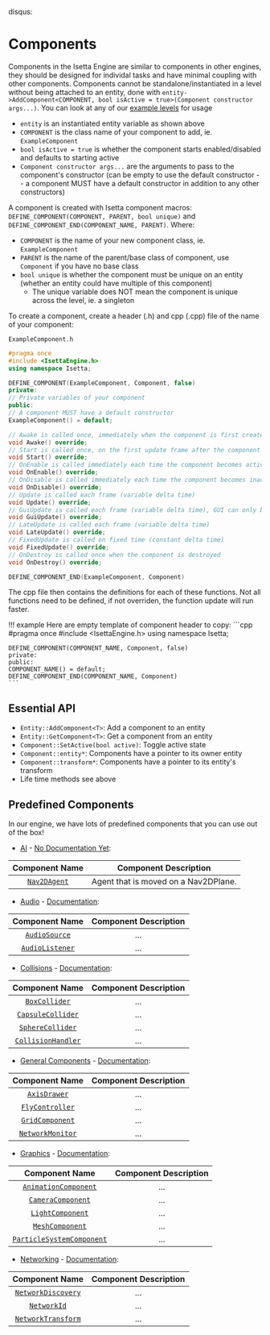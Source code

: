 disqus:
# Components

Components in the Isetta Engine are similar to components in other engines, they should be designed for individal tasks and have minimal coupling with other components. Components cannot be standalone/instantiated in a level without being attached to an entity, done with `entity->AddComponent<COMPONENT, bool isActive = true>(Component constructor args...)`. You can look at any of our [example levels](level.md#example-levels) for usage

- `entity` is an instantiated entity variable as shown above
- `COMPONENT` is the class name of your component to add, ie. `ExampleComponent`
- `bool isActive = true` is whether the component starts enabled/disabled and defaults to starting active
- `Component constructor args...` are the arguments to pass to the component's constructor (can be empty to use the default constructor -- a component MUST have a default constructor in addition to any other constructors)

A component is created with Isetta component macros: `DEFINE_COMPONENT(COMPONENT, PARENT, bool unique)` and `DEFINE_COMPONENT_END(COMPONENT_NAME, PARENT)`. Where:
- `COMPONENT` is the name of your new component class, ie. `ExampleComponent`
- `PARENT` is the name of the parent/base class of component, use `Component` if you have no base class
- `bool unique` is whether the component must be unique on an entity (whether an entity could have multiple of this component)
    - The unique variable does NOT mean the component is unique across the level, ie. a singleton

To create a component, create a header (.h) and cpp (.cpp) file of the name of your component:

`ExampleComponent.h`
```cpp
#pragma once
#include <IsettaEngine.h>
using namespace Isetta;

DEFINE_COMPONENT(ExampleComponent, Component, false)
private:
// Private variables of your component
public:
// A component MUST have a default constructor
ExampleComponent() = default;

// Awake is called once, immediately when the component is first created and enabled
void Awake() override;
// Start is called once, on the first update frame after the component is created and enabled
void Start() override;
// OnEnable is called immediately each time the component becomes active, including after creation
void OnEnable() override;
// OnDisable is called immediately each time the component becomes inactive
void OnDisable() override;
// Update is called each frame (variable delta time)
void Update() override;
// GuiUpdate is called each frame (variable delta time), GUI can only be called in GuiUpdate
void GuiUpdate() override;
// LateUpdate is called each frame (variable delta time)
void LateUpdate() override;
// FixedUpdate is called on fixed time (constant delta time)
void FixedUpdate() override;
// OnDestroy is called once when the component is destroyed
void OnDestroy() override;

DEFINE_COMPONENT_END(ExampleComponent, Component)
```

The cpp file then contains the definitions for each of these functions. Not all functions need to be defined, if not overriden, the function update will run faster.

!!! example
    Here are empty template of component header to copy:
    ```cpp
    #pragma once
    #include <IsettaEngine.h>
    using namespace Isetta;
    
    DEFINE_COMPONENT(COMPONENT_NAME, Component, false)
    private:
    public:
    COMPONENT_NAME() = default;
    DEFINE_COMPONENT_END(COMPONENT_NAME, Component)
    ```

## Essential API
- `Entity::AddComponent<T>`: Add a component to an entity
- `Entity::GetComponent<T>`: Get a component from an entity
- `Component::SetActive(bool active)`: Toggle active state
- `Component::entity*`: Components have a pointer to its owner entity
- `Component::transform*`: Components have a pointer to its entity's transform
- Life time methods see above

## Predefined Components
In our engine, we have lots of predefined components that you can use out of the box!
- [AI](https://github.com/Isetta-Team/Isetta-Engine/tree/master/Isetta/IsettaEngine/AI) - [No Documentation Yet](#talk_to_Chaojie):

|   Component Name          |   Component Description               |
|       :-:         |           :-:             |
|   [`Nav2DAgent`](https://github.com/Isetta-Team/Isetta-Engine/tree/master/Isetta/IsettaEngine/AI/Nav2DAgent.h)        |       Agent that is moved on a Nav2DPlane.            |

- [Audio](https://github.com/Isetta-Team/Isetta-Engine/tree/master/Isetta/IsettaEngine/Audio) - [Documentation](https://isetta.io/engine_docs/audio/):

|   Component Name          |   Component Description               |
|       :-:         |           :-:             |
|   [`AudioSource`](https://github.com/Isetta-Team/Isetta-Engine/tree/master/Isetta/IsettaEngine/Audio/AudioSource.h)       |       ...         |
|   [`AudioListener`](https://github.com/Isetta-Team/Isetta-Engine/tree/master/Isetta/IsettaEngine/Audio/AudioListener.h)       |       ...         |

- [Collisions](https://github.com/Isetta-Team/Isetta-Engine/tree/master/Isetta/IsettaEngine/Collisions) - [Documentation](https://isetta.io/engine_docs/collisions/):

|   Component Name          |   Component Description               |
|       :-:         |           :-:             |
|   [`BoxCollider`](https://github.com/Isetta-Team/Isetta-Engine/tree/master/Isetta/IsettaEngine/Collisions/BoxCollider.h)      |       ...         |
|   [`CapsuleCollider`](https://github.com/Isetta-Team/Isetta-Engine/tree/master/Isetta/IsettaEngine/Collisions/CapsuleCollider.h)      |       ...         |
|   [`SphereCollider`](https://github.com/Isetta-Team/Isetta-Engine/tree/master/Isetta/IsettaEngine/Collisions/SphereCollider.h)        |       ...         |
|   [`CollisionHandler`](https://github.com/Isetta-Team/Isetta-Engine/tree/master/Isetta/IsettaEngine/Collisions/CollisionHandler.h)        |       ...         |

- [General Components](https://github.com/Isetta-Team/Isetta-Engine/tree/master/Isetta/IsettaEngine/Components) - [Documentation](https://isetta.io/engine_docs/components/):

|   Component Name          |   Component Description               |
|       :-:         |           :-:             |
|   [`AxisDrawer`](https://github.com/Isetta-Team/Isetta-Engine/tree/master/Isetta/IsettaEngine/Components/AxisDrawer.h)        |       ...         |
|   [`FlyController`](https://github.com/Isetta-Team/Isetta-Engine/tree/master/Isetta/IsettaEngine/Components/FlyController.h)      |       ...         |
|   [`GridComponent`](https://github.com/Isetta-Team/Isetta-Engine/tree/master/Isetta/IsettaEngine/Components/GridComponent.h)      |       ...         |
|   [`NetworkMonitor`](https://github.com/Isetta-Team/Isetta-Engine/tree/master/Isetta/IsettaEngine/Components/NetworkMonitor.h)        |       ...         |

- [Graphics](https://github.com/Isetta-Team/Isetta-Engine/tree/master/Isetta/IsettaEngine/Graphics) - [Documentation](https://isetta.io/engine_docs/graphics/):

|   Component Name          |   Component Description               |
|       :-:         |           :-:             |
|   [`AnimationComponent`](https://github.com/Isetta-Team/Isetta-Engine/tree/master/Isetta/IsettaEngine/Graphics/AnimationComponent.h)      |       ...         |
|   [`CameraComponent`](https://github.com/Isetta-Team/Isetta-Engine/tree/master/Isetta/IsettaEngine/Graphics/CameraComponent.h)        |       ...         |
|   [`LightComponent`](https://github.com/Isetta-Team/Isetta-Engine/tree/master/Isetta/IsettaEngine/Graphics/LightComponent.h)      |       ...         |
|   [`MeshComponent`](https://github.com/Isetta-Team/Isetta-Engine/tree/master/Isetta/IsettaEngine/Graphics/MeshComponent.h)        |       ...         |
|   [`ParticleSystemComponent`](https://github.com/Isetta-Team/Isetta-Engine/tree/master/Isetta/IsettaEngine/Components/ParticleSystemComponent.h)      |       ...         |

- [Networking](https://github.com/Isetta-Team/Isetta-Engine/tree/master/Isetta/IsettaEngine/Networking) - [Documentation](https://isetta.io/engine_docs/networking/):

|   Component Name          |   Component Description               |
|       :-:         |           :-:             |
|   [`NetworkDiscovery`](https://github.com/Isetta-Team/Isetta-Engine/tree/master/Isetta/IsettaEngine/Networking/NetworkDiscovery.h)        |       ...         |
|   [`NetworkId`](https://github.com/Isetta-Team/Isetta-Engine/tree/master/Isetta/IsettaEngine/Networking/NetworkId.h)      |       ...         |
|   [`NetworkTransform`](https://github.com/Isetta-Team/Isetta-Engine/tree/master/Isetta/IsettaEngine/Networking/NetworkTransform.h)        |       ...         |